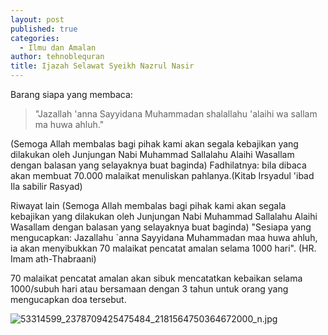 ```yaml
---
layout: post
published: true
categories:
  - Ilmu dan Amalan
author: tehnoblequran
title: Ijazah Selawat Syeikh Nazrul Nasir
---
```

Barang siapa yang membaca: 
> "Jazallah 'anna Sayyidana Muhammadan shalallahu 'alaihi wa sallam ma huwa ahluh."

(Semoga Allah membalas bagi pihak kami akan segala kebajikan yang dilakukan oleh Junjungan Nabi Muhammad Sallalahu Alaihi Wasallam dengan balasan yang selayaknya buat baginda) Fadhilatnya: bila dibaca akan membuat 70.000 malaikat menuliskan pahlanya.(Kitab Irsyadul 'ibad Ila sabilir Rasyad) 

Riwayat lain (Semoga Allah membalas bagi pihak kami akan segala kebajikan yang dilakukan oleh Junjungan Nabi Muhammad Sallalahu Alaihi Wasallam dengan balasan yang selayaknya buat baginda) "Sesiapa yang mengucapkan: Jazallahu `anna Sayyidana Muhammadan maa huwa ahluh, ia akan menyibukkan 70 malaikat pencatat amalan selama 1000 hari". (HR. Imam ath-Thabraani) 

70 malaikat pencatat amalan akan sibuk mencatatkan kebaikan selama 1000/subuh hari atau bersamaan dengan 3 tahun untuk orang yang mengucapkan doa tersebut. 

![53314599_2378709425475484_2181564750364672000_n.jpg]({{site.baseurl}}/images/53314599_2378709425475484_2181564750364672000_n.jpg)
